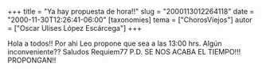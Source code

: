 +++
title = "Ya hay propuesta de hora!!"
slug = "2000113012264118"
date = "2000-11-30T12:26:41-06:00"
[taxonomies]
tema = ["ChorosViejos"]
autor = ["Oscar Ulises López Escárcega"]
+++

Hola a todos!! Por ahi Leo propone que sea a las 13:00 hrs. Algún
inconveniente?? Saludos Requiem77 P.D. SE NOS ACABA EL TIEMPO!!!
PROPONGAN!!


